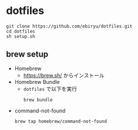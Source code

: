 # dotfiles

```
git clone https://github.com/ebiryu/dotfiles.git
cd dotfiles
sh setup.sh
```

## brew setup

- Homebrew
  - https://brew.sh/ からインストール
- Homebrew Bundle
  - `dotfiles` で以下を実行
    ```
    brew bundle
    ```
- command-not-found
  ```
  brew tap homebrew/command-not-found
  ```

